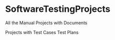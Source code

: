 # SoftwareTestingProjects
All the Manual Projects with Documents

Projects with 
Test Cases
Test Plans
